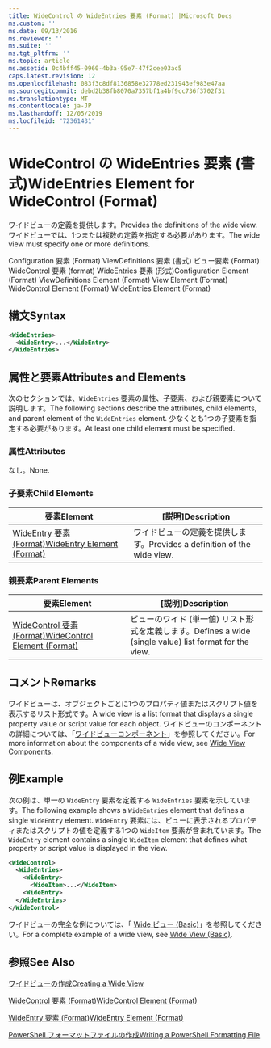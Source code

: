 ```yaml
---
title: WideControl の WideEntries 要素 (Format) |Microsoft Docs
ms.custom: ''
ms.date: 09/13/2016
ms.reviewer: ''
ms.suite: ''
ms.tgt_pltfrm: ''
ms.topic: article
ms.assetid: 0c4bff45-0960-4b3a-95e7-47f2cee03ac5
caps.latest.revision: 12
ms.openlocfilehash: 083f3c8df8136858e32778ed231943ef983e47aa
ms.sourcegitcommit: debd2b38fb8070a7357bf1a4bf9cc736f3702f31
ms.translationtype: MT
ms.contentlocale: ja-JP
ms.lasthandoff: 12/05/2019
ms.locfileid: "72361431"
---
```

# <a name="wideentries-element-for-widecontrol-format"></a><span data-ttu-id="12e64-102">WideControl の WideEntries 要素 (書式)</span><span class="sxs-lookup"><span data-stu-id="12e64-102">WideEntries Element for WideControl (Format)</span></span>

<span data-ttu-id="12e64-103">ワイドビューの定義を提供します。</span><span class="sxs-lookup"><span data-stu-id="12e64-103">Provides the definitions of the wide view.</span></span> <span data-ttu-id="12e64-104">ワイドビューでは、1つまたは複数の定義を指定する必要があります。</span><span class="sxs-lookup"><span data-stu-id="12e64-104">The wide view must specify one or more definitions.</span></span>

<span data-ttu-id="12e64-105">Configuration 要素 (Format) ViewDefinitions 要素 (書式) ビュー要素 (Format) WideControl 要素 (format) WideEntries 要素 (形式)</span><span class="sxs-lookup"><span data-stu-id="12e64-105">Configuration Element (Format) ViewDefinitions Element (Format) View Element (Format) WideControl Element (Format) WideEntries Element (Format)</span></span>

## <a name="syntax"></a><span data-ttu-id="12e64-106">構文</span><span class="sxs-lookup"><span data-stu-id="12e64-106">Syntax</span></span>

```xml
<WideEntries>
  <WideEntry>...</WideEntry>
</WideEntries>

```

## <a name="attributes-and-elements"></a><span data-ttu-id="12e64-107">属性と要素</span><span class="sxs-lookup"><span data-stu-id="12e64-107">Attributes and Elements</span></span>

<span data-ttu-id="12e64-108">次のセクションでは、`WideEntries` 要素の属性、子要素、および親要素について説明します。</span><span class="sxs-lookup"><span data-stu-id="12e64-108">The following sections describe the attributes, child elements, and parent element of the `WideEntries` element.</span></span> <span data-ttu-id="12e64-109">少なくとも1つの子要素を指定する必要があります。</span><span class="sxs-lookup"><span data-stu-id="12e64-109">At least one child element must be specified.</span></span>

### <a name="attributes"></a><span data-ttu-id="12e64-110">属性</span><span class="sxs-lookup"><span data-stu-id="12e64-110">Attributes</span></span>

<span data-ttu-id="12e64-111">なし。</span><span class="sxs-lookup"><span data-stu-id="12e64-111">None.</span></span>

### <a name="child-elements"></a><span data-ttu-id="12e64-112">子要素</span><span class="sxs-lookup"><span data-stu-id="12e64-112">Child Elements</span></span>

|<span data-ttu-id="12e64-113">要素</span><span class="sxs-lookup"><span data-stu-id="12e64-113">Element</span></span>|<span data-ttu-id="12e64-114">[説明]</span><span class="sxs-lookup"><span data-stu-id="12e64-114">Description</span></span>|
|-------------|-----------------|
|[<span data-ttu-id="12e64-115">WideEntry 要素 (Format)</span><span class="sxs-lookup"><span data-stu-id="12e64-115">WideEntry Element (Format)</span></span>](./wideentry-element-for-widecontrol-format.md)|<span data-ttu-id="12e64-116">ワイドビューの定義を提供します。</span><span class="sxs-lookup"><span data-stu-id="12e64-116">Provides a definition of the wide view.</span></span>|

### <a name="parent-elements"></a><span data-ttu-id="12e64-117">親要素</span><span class="sxs-lookup"><span data-stu-id="12e64-117">Parent Elements</span></span>

|<span data-ttu-id="12e64-118">要素</span><span class="sxs-lookup"><span data-stu-id="12e64-118">Element</span></span>|<span data-ttu-id="12e64-119">[説明]</span><span class="sxs-lookup"><span data-stu-id="12e64-119">Description</span></span>|
|-------------|-----------------|
|[<span data-ttu-id="12e64-120">WideControl 要素 (Format)</span><span class="sxs-lookup"><span data-stu-id="12e64-120">WideControl Element (Format)</span></span>](./widecontrol-element-format.md)|<span data-ttu-id="12e64-121">ビューのワイド (単一値) リスト形式を定義します。</span><span class="sxs-lookup"><span data-stu-id="12e64-121">Defines a wide (single value) list format for the view.</span></span>|

## <a name="remarks"></a><span data-ttu-id="12e64-122">コメント</span><span class="sxs-lookup"><span data-stu-id="12e64-122">Remarks</span></span>

<span data-ttu-id="12e64-123">ワイドビューは、オブジェクトごとに1つのプロパティ値またはスクリプト値を表示するリスト形式です。</span><span class="sxs-lookup"><span data-stu-id="12e64-123">A wide view is a list format that displays a single property value or script value for each object.</span></span> <span data-ttu-id="12e64-124">ワイドビューのコンポーネントの詳細については、「[ワイドビューコンポーネント](./creating-a-wide-view.md)」を参照してください。</span><span class="sxs-lookup"><span data-stu-id="12e64-124">For more information about the components of a wide view, see [Wide View Components](./creating-a-wide-view.md).</span></span>

## <a name="example"></a><span data-ttu-id="12e64-125">例</span><span class="sxs-lookup"><span data-stu-id="12e64-125">Example</span></span>

<span data-ttu-id="12e64-126">次の例は、単一の `WideEntry` 要素を定義する `WideEntries` 要素を示しています。</span><span class="sxs-lookup"><span data-stu-id="12e64-126">The following example shows a `WideEntries` element that defines a single `WideEntry` element.</span></span> <span data-ttu-id="12e64-127">`WideEntry` 要素には、ビューに表示されるプロパティまたはスクリプトの値を定義する1つの `WideItem` 要素が含まれています。</span><span class="sxs-lookup"><span data-stu-id="12e64-127">The `WideEntry` element contains a single `WideItem` element that defines what property or script value is displayed in the view.</span></span>

```xml
<WideControl>
  <WideEntries>
    <WideEntry>
      <WideItem>...</WideItem>
    <WideEntry>
  </WideEntries>
</WideControl>
```

<span data-ttu-id="12e64-128">ワイドビューの完全な例については、「 [Wide ビュー (Basic)](./wide-view-basic.md)」を参照してください。</span><span class="sxs-lookup"><span data-stu-id="12e64-128">For a complete example of a wide view, see [Wide View (Basic)](./wide-view-basic.md).</span></span>

## <a name="see-also"></a><span data-ttu-id="12e64-129">参照</span><span class="sxs-lookup"><span data-stu-id="12e64-129">See Also</span></span>

[<span data-ttu-id="12e64-130">ワイドビューの作成</span><span class="sxs-lookup"><span data-stu-id="12e64-130">Creating a Wide View</span></span>](./creating-a-wide-view.md)

[<span data-ttu-id="12e64-131">WideControl 要素 (Format)</span><span class="sxs-lookup"><span data-stu-id="12e64-131">WideControl Element (Format)</span></span>](./widecontrol-element-format.md)

[<span data-ttu-id="12e64-132">WideEntry 要素 (Format)</span><span class="sxs-lookup"><span data-stu-id="12e64-132">WideEntry Element (Format)</span></span>](./wideentry-element-for-widecontrol-format.md)

[<span data-ttu-id="12e64-133">PowerShell フォーマットファイルの作成</span><span class="sxs-lookup"><span data-stu-id="12e64-133">Writing a PowerShell Formatting File</span></span>](./writing-a-powershell-formatting-file.md)
